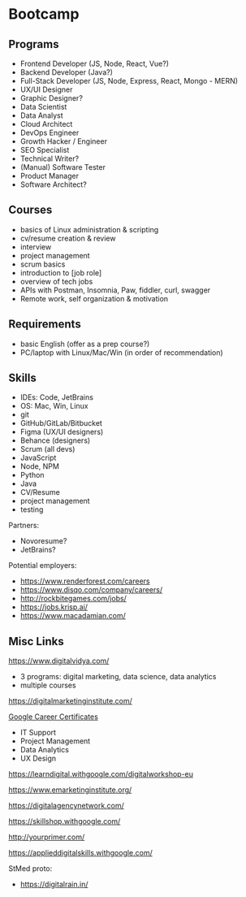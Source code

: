 # Bootcamp

## Programs

- Frontend Developer (JS, Node, React, Vue?)
- Backend Developer (Java?)
- Full-Stack Developer (JS, Node, Express, React, Mongo - MERN)
- UX/UI Designer
- Graphic Designer?
- Data Scientist
- Data Analyst
- Cloud Architect
- DevOps Engineer
- Growth Hacker / Engineer
- SEO Specialist
- Technical Writer?
- (Manual) Software Tester
- Product Manager
- Software Architect?

## Courses

- basics of Linux administration & scripting
- cv/resume creation & review
- interview
- project management
- scrum basics
- introduction to [job role]
- overview of tech jobs
- APIs with Postman, Insomnia, Paw, fiddler, curl, swagger
- Remote work, self organization & motivation

## Requirements

- basic English (offer as a prep course?)
- PC/laptop with Linux/Mac/Win (in order of recommendation)

## Skills

- IDEs: Code, JetBrains
- OS: Mac, Win, Linux
- git
- GitHub/GitLab/Bitbucket
- Figma (UX/UI designers)
- Behance (designers)
- Scrum (all devs)
- JavaScript
- Node, NPM
- Python
- Java
- CV/Resume
- project management
- testing

Partners:

- Novoresume?
- JetBrains?

Potential employers:

- https://www.renderforest.com/careers
- https://www.disqo.com/company/careers/
- http://rockbitegames.com/jobs/
- https://jobs.krisp.ai/
- https://www.macadamian.com/

## Misc Links

https://www.digitalvidya.com/
- 3 programs: digital marketing, data science, data analytics
- multiple courses

https://digitalmarketinginstitute.com/

[Google Career Certificates](https://grow.google/intl/europe/google-certificates)
- IT Support
- Project Management
- Data Analytics
- UX Design

https://learndigital.withgoogle.com/digitalworkshop-eu

https://www.emarketinginstitute.org/

https://digitalagencynetwork.com/

https://skillshop.withgoogle.com/

http://yourprimer.com/

https://applieddigitalskills.withgoogle.com/


StMed proto:
- https://digitalrain.in/

